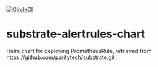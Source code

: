 [![CircleCI](https://circleci.com/gh/w3f/substrate-alertrules-chart.svg?style=svg)](https://circleci.com/gh/w3f/substrate-alertrules-chart)

# substrate-alertrules-chart

Helm chart for deploying PrometheusRule, retrieved from https://github.com/paritytech/substrate.git .